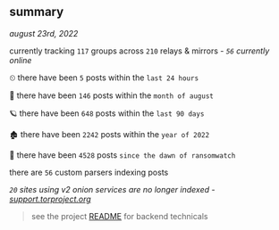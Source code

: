 
## summary
_august 23rd, 2022_

currently tracking `117` groups across `210` relays & mirrors - _`56` currently online_

⏲ there have been `5` posts within the `last 24 hours`

🦈 there have been `146` posts within the `month of august`

🪐 there have been `648` posts within the `last 90 days`

🏚 there have been `2242` posts within the `year of 2022`

🦕 there have been `4528` posts `since the dawn of ransomwatch`

there are `56` custom parsers indexing posts

_`20` sites using v2 onion services are no longer indexed - [support.torproject.org](https://support.torproject.org/onionservices/v2-deprecation/)_

> see the project [README](https://github.com/joshhighet/ransomwatch#ransomwatch--) for backend technicals
